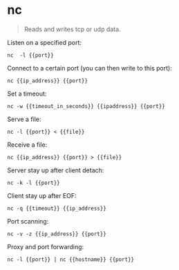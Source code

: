 nc
==

> Reads and writes tcp or udp data.

Listen on a specified port:

    nc  -l {{port}}

Connect to a certain port (you can then write to this port):

    nc {{ip_address}} {{port}}

Set a timeout:

    nc -w {{timeout_in_seconds}} {{ipaddress}} {{port}}

Serve a file:

    nc -l {{port}} < {{file}}

Receive a file:

    nc {{ip_address}} {{port}} > {{file}}

Server stay up after client detach:

    nc -k -l {{port}}

Client stay up after EOF:

    nc -q {{timeout}} {{ip_address}}

Port scanning:

    nc -v -z {{ip_address}} {{port}}

Proxy and port forwarding:

    nc -l {{port}} | nc {{hostname}} {{port}}
